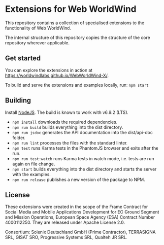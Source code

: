# Extensions for Web WorldWind

This repository contains a collection of specialised extensions to the functionality of Web WorldWind.

The internal structure of this repository copies the structure of the core repository wherever applicable.

## Get started

You can explore the extensions in action at https://worldwindlabs.github.io/WebWorldWind-X/.

To build and serve the extensions and examples locally, run: `npm start`

## Building

Install [NodeJS](https://nodejs.org/en/). The build is known to work with v6.9.2 (LTS).

- `npm install` downloads the required dependencies.
- `npm run build` builds everything into the dist directory.
- `npm run jsdoc` generates the API documentation into the dist/api-doc folder.
- `npm run lint` processes the files with the standard linter.
- `npm test` runs Karma tests in the PhantomJS browser and exits after the run.
- `npm run test:watch` runs Karma tests in watch mode, i.e. tests are run again on file change.
- `npm start` builds everything into the dist directory and starts the server with the examples.
- `npm run release` publishes a new version of the package to NPM.

## License

These extensions were created in the scope of the Frame Contract for Social Media and Mobile Applications Development for EO Ground Segment and Mission Operations, European Space Agency (ESA) Contract Number 4000112250.
They are released under Apache License 2.0.

Consortium: Solenix Deutschland GmbH (Prime Contractor), TERRASIGNA SRL, GISAT SRO, Progressive Systems SRL, Qualteh JR SRL.
